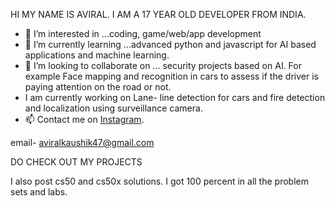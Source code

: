 HI MY NAME IS AVIRAL. I AM A 17 YEAR OLD DEVELOPER FROM INDIA.

- 👀 I’m interested in ...coding, game/web/app development
- 🌱 I’m currently learning ...advanced python and javascript for AI based applications and machine learning.
- 💞️ I’m looking to collaborate on ... security projects based on AI. For example Face mapping and recognition in cars to assess if the driver is paying attention on the road or not.
- I am currently working on Lane- line detection for cars and fire detection and localization using surveillance camera.
- 📫 Contact me on [Instagram](https://www.instagram.com/_nycxc._/).


email- aviralkaushik47@gmail.com

DO CHECK OUT MY PROJECTS 

I also post cs50 and cs50x solutions. I got 100 percent in all the problem sets and labs.

<!---
aviralkaushik47/aviralkaushik47 is a ✨ special ✨ repository because its `README.md` (this file) appears on your GitHub profile.
You can click the Preview link to take a look at your changes.
--->
